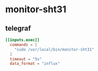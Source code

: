 # monitor-sht31

## telegraf

```conf
[[inputs.exec]]
  commands = [
    "sudo /usr/local/bin/monitor-sht31"
  ]
  timeout = "5s"
  data_format = "influx"
```
